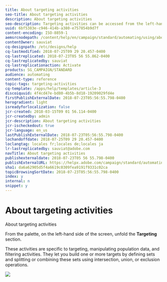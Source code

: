 ```yaml
---
title: About targeting activities
seo-title: About targeting activities
description: About targeting activities
seo-description: Targeting activities can be accessed from the left-hand side of the screen.
uuid: 6bf5383e-c946-414b-a380-e757854b9d7f
content-encoding: ISO-8859-1
aemsrcnodepath: /content/help/en/campaign/standard/automating/using/about-targeting-activities
contentOwner: sauviat
cq-designpath: /etc/designs/help
cq-lastmodified: 2018-07-25T09 29 20.457-0400
cq-lastreplicated: 2018-07-23T05 56 55.862-0400
cq-lastreplicatedby: sauviat
cq-lastreplicationaction: Activate
products: SG_CAMPAIGN/STANDARD
audience: automating
content-type: reference
topic-tags: targeting-activities
cq-template: /apps/help/templates/article-3
discoiquuid: 4f4cd47e-bd80-4b5b-8d18-19209029fd4e
firstPublishExternalDate: 2018-07-23T05:56:55.798-0400
herogradient: light
isreadyforlocalization: false
jcr-created: 2018-03-15T09 01 56.114-0400
jcr-createdby: admin
jcr-description: About targeting activities
jcr-ischeckedout: true
jcr-language: en_us
lastPublishExternalDate: 2018-07-23T05:56:55.798-0400
lochandoffdate: 2018-07-25T09 29 20.457-0400
loclangtag: locales fr;locales de;locales ja
lr-lastreplicatedby: sauviat@adobe.com
navTitle: About targeting activities
publishexternaldate: 2018-07-23T05 56 55.798-0400
publishExternalURL: https://helpx.adobe.com/campaign/standard/automating/using/about-targeting-activities.html
sha1: da6a62905d5f4a6619c0309fea9191f9331c02ca
topicBrowsingSortDate: 2018-07-23T05:56:55.798-0400
index: y
internal: n
snippet: y
---
```


# About targeting activities

About targeting activities

From the palette, on the left-hand side of the screen, unfold the **Targeting** section.

These activities are specific to targeting, manipulating population data, and filtering activities. They let you build one or more targets by defining sets and splitting or combining these sets using intersection, union, or exclusion operations.

![](assets/wkf_targeting_activities.png)

